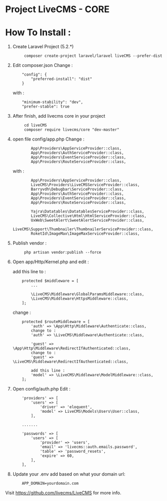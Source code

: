 # Project LiveCMS - CORE

# How To Install :

1. Create Laravel Project (5.2.*)
    ````
         composer create-project laravel/laravel liveCMS --prefer-dist 
    ````

2. Edit composer.json
    Change  :
    ````    
        "config": {
            "preferred-install": "dist"
        }
    ````

    with :
    
    ````
        "minimum-stability": "dev",
        "prefer-stable": true
    ````


3. After finish, add livecms core in your project
    ````
         cd liveCMS 
         composer require livecms/core "dev-master"
    ````

4. open file config/app.php
    Change :
    ````
            App\Providers\AppServiceProvider::class,
            App\Providers\AuthServiceProvider::class,
            App\Providers\EventServiceProvider::class,
            App\Providers\RouteServiceProvider::class,
    ````

    with :
    ````
            App\Providers\AppServiceProvider::class,
            LiveCMS\Providers\LiveCMSServiceProvider::class,
            Barryvdh\Debugbar\ServiceProvider::class,
            App\Providers\AuthServiceProvider::class,
            App\Providers\EventServiceProvider::class,
            App\Providers\RouteServiceProvider::class,

            Yajra\Datatables\DatatablesServiceProvider::class,
            LiveCMS\Collective\Html\HtmlServiceProvider::class,
            UxWeb\SweetAlert\SweetAlertServiceProvider::class,
            LiveCMS\Support\Thumbnailer\ThumbnailerServiceProvider::class,
            RoketId\ImageMax\ImageMaxServiceProvider::class,
    ````

4. Publish vendor :
    ````
         php artisan vendor:publish --force
    ````

5. Open app/Http/Kernel.php and edit :

    add this line to :
    ```` 
        protected $middleware = [
            ...

            \LiveCMS\Middleware\GlobalParamsMiddleware::class,
            \LiveCMS\Middleware\HttpsMiddleware::class,
        ];
    ````

    change :
    ````
        protected $routeMiddleware = [
            'auth' => \App\Http\Middleware\Authenticate::class,
            change to :
            'auth' => \LiveCMS\Middleware\Authenticate::class,

            'guest' => \App\Http\Middleware\RedirectIfAuthenticated::class,
            change to :
            'guest' => \LiveCMS\Middleware\RedirectIfAuthenticated::class,

            add this line :
            'model' => \LiveCMS\Middleware\ModelMiddleware::class,
        ];
    ````

6. Open config/auth.php
    Edit :
    ````
        'providers' => [
            'users' => [
                'driver' => 'eloquent',
                'model' => LiveCMS\Models\Users\User::class,
            ],

        .......

        'passwords' => [
            'users' => [
                'provider' => 'users',
                'email' => 'livecms::auth.emails.password',
                'table' => 'password_resets',
                'expire' => 60,
            ],
        ],
    ````


7. Update your .env
    add based on what your domain url:
    ````
        APP_DOMAIN=yourdomain.com
    ````


Visit https://github.com/livecms/LiveCMS for more info.

